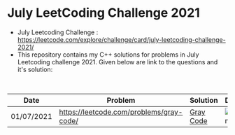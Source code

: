 # July LeetCoding Challenge 2021
* July Leetcoding Challenge : https://leetcode.com/explore/challenge/card/july-leetcoding-challenge-2021/
* This repository contains my C++ solutions for problems in July Leetcoding challenge 2021. Given below are link to the questions and it's solution:
<br />

| Date | Problem | Solution | Difficulty |
| --- | --- | --- | --- |
| 01/07/2021 | https://leetcode.com/problems/gray-code/ | [Gray Code](https://github.com/mohammedismailb18/LeetCode/blob/main/July%20Leetcoding%20Challenge%202021/1_Gray_Code.cpp) | ![Medium](https://img.shields.io/badge/Medium-f0ad4e.svg?style=flat) |
